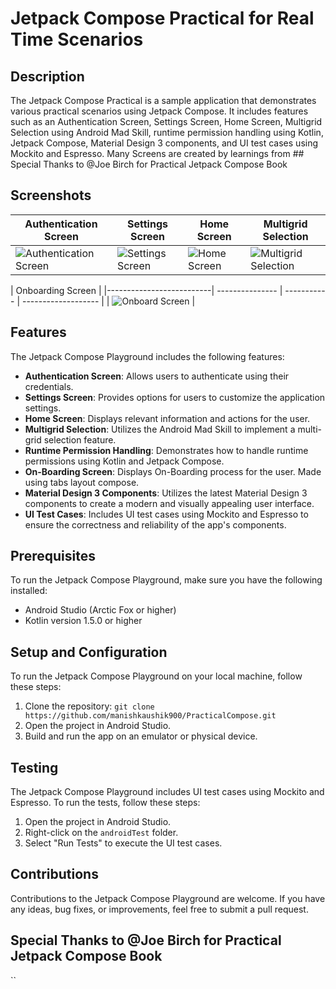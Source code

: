 # Jetpack Compose Practical for Real Time Scenarios 

## Description

The Jetpack Compose Practical is a sample application that demonstrates various practical scenarios using Jetpack Compose. It includes features such as an Authentication Screen, Settings Screen, Home Screen, Multigrid Selection using Android Mad Skill, runtime permission handling using Kotlin, Jetpack Compose, Material Design 3 components, and UI test cases using Mockito and Espresso.
Many Screens are created by learnings from  ## Special Thanks to @Joe Birch for Practical Jetpack Compose Book

## Screenshots

| Authentication Screen | Settings Screen | Home Screen | Multigrid Selection |
| --------------------- | --------------- | ----------- | ------------------- |
| ![Authentication Screen](screenshots/authentication.png) | ![Settings Screen](screenshots/settings.png) | ![Home Screen](screenshots/home.png) | ![Multigrid Selection](screenshots/multigrid.png) |

| Onboarding Screen |
|--------------------------| --------------- | ----------- | ------------------- |
| ![Onboard Screen](screenshots/onboarding.png) |
## Features

The Jetpack Compose Playground includes the following features:

- **Authentication Screen**: Allows users to authenticate using their credentials.
- **Settings Screen**: Provides options for users to customize the application settings.
- **Home Screen**: Displays relevant information and actions for the user.
- **Multigrid Selection**: Utilizes the Android Mad Skill to implement a multi-grid selection feature.
- **Runtime Permission Handling**: Demonstrates how to handle runtime permissions using Kotlin and Jetpack Compose.
- **On-Boarding Screen**: Displays On-Boarding process for the user. Made using tabs layout compose.
- **Material Design 3 Components**: Utilizes the latest Material Design 3 components to create a modern and visually appealing user interface.
- **UI Test Cases**: Includes UI test cases using Mockito and Espresso to ensure the correctness and reliability of the app's components.

## Prerequisites

To run the Jetpack Compose Playground, make sure you have the following installed:

- Android Studio (Arctic Fox or higher)
- Kotlin version 1.5.0 or higher

## Setup and Configuration

To run the Jetpack Compose Playground on your local machine, follow these steps:

1. Clone the repository: `git clone https://github.com/manishkaushik900/PracticalCompose.git`
2. Open the project in Android Studio.
3. Build and run the app on an emulator or physical device.

## Testing

The Jetpack Compose Playground includes UI test cases using Mockito and Espresso. To run the tests, follow these steps:

1. Open the project in Android Studio.
2. Right-click on the `androidTest` folder.
3. Select "Run Tests" to execute the UI test cases.

## Contributions

Contributions to the Jetpack Compose Playground are welcome. If you have any ideas, bug fixes, or improvements, feel free to submit a pull request.

## Special Thanks to @Joe Birch for Practical Jetpack Compose Book


``
